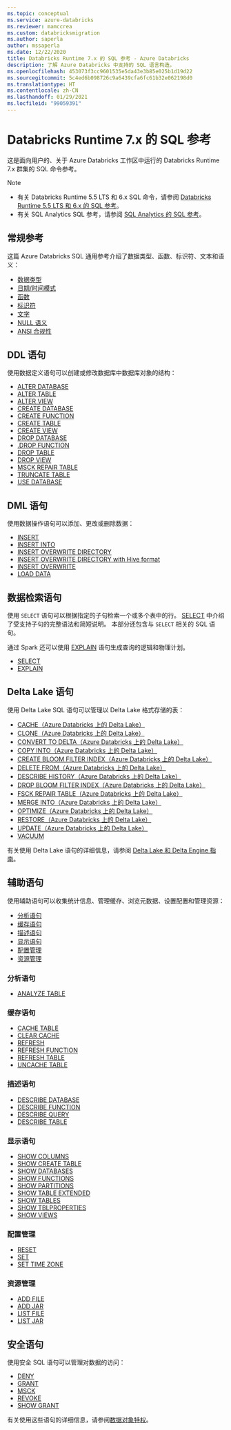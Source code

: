 ```yaml
---
ms.topic: conceptual
ms.service: azure-databricks
ms.reviewer: mamccrea
ms.custom: databricksmigration
ms.author: saperla
author: mssaperla
ms.date: 12/22/2020
title: Databricks Runtime 7.x 的 SQL 参考 - Azure Databricks
description: 了解 Azure Databricks 中支持的 SQL 语言构造。
ms.openlocfilehash: 453073f3cc9601535e5da43e3b85e025b1d19d22
ms.sourcegitcommit: 5c4ed6b098726c9a6439cfa6fc61b32e062198d0
ms.translationtype: HT
ms.contentlocale: zh-CN
ms.lasthandoff: 01/29/2021
ms.locfileid: "99059391"
---
```

# <a name="sql-reference-for-databricks-runtime-7x"></a>Databricks Runtime 7.x 的 SQL 参考

这是面向用户的、关于 Azure Databricks 工作区中运行的 Databricks Runtime 7.x 群集的 SQL 命令参考。

> [!NOTE]
>
> * 有关 Databricks Runtime 5.5 LTS 和 6.x SQL 命令，请参阅 [Databricks Runtime 5.5 LTS 和 6.x 的 SQL 参考](../../../2.x/spark-sql/language-manual/index.md)。
> * 有关 SQL Analytics SQL 参考，请参阅 [SQL Analytics 的 SQL 参考](../../../../sql/language-manual/index.md)。

## <a name="general-reference"></a>常规参考

这篇 Azure Databricks SQL 通用参考介绍了数据类型、函数、标识符、文本和语义：

* [数据类型](sql-ref-datatypes.md)
* [日期/时间模式](sql-ref-datetime-pattern.md)
* [函数](sql-ref-functions.md)
* [标识符](sql-ref-identifiers.md)
* [文字](sql-ref-literals.md)
* [NULL 语义](sql-ref-null-semantics.md)
* [ANSI 合规性](sql-ref-ansi-compliance.md)

## <a name="ddl-statements"></a>DDL 语句

使用数据定义语句可以创建或修改数据库中数据库对象的结构：

* [ALTER DATABASE](sql-ref-syntax-ddl-alter-database.md)
* [ALTER TABLE](sql-ref-syntax-ddl-alter-table.md)
* [ALTER VIEW](sql-ref-syntax-ddl-alter-view.md)
* [CREATE DATABASE](sql-ref-syntax-ddl-create-database.md)
* [CREATE FUNCTION](sql-ref-syntax-ddl-create-function.md)
* [CREATE TABLE](sql-ref-syntax-ddl-create-table.md)
* [CREATE VIEW](sql-ref-syntax-ddl-create-view.md)
* [DROP DATABASE](sql-ref-syntax-ddl-drop-database.md)
* [.DROP FUNCTION](sql-ref-syntax-ddl-drop-function.md)
* [DROP TABLE](sql-ref-syntax-ddl-drop-table.md)
* [DROP VIEW](sql-ref-syntax-ddl-drop-view.md)
* [MSCK REPAIR TABLE](sql-ref-syntax-ddl-repair-table.md)
* [TRUNCATE TABLE](sql-ref-syntax-ddl-truncate-table.md)
* [USE DATABASE](sql-ref-syntax-ddl-usedb.md)

## <a name="dml-statements"></a>DML 语句

使用数据操作语句可以添加、更改或删除数据：

* [INSERT](sql-ref-syntax-dml-insert.md)
* [INSERT INTO](sql-ref-syntax-dml-insert-into.md)
* [INSERT OVERWRITE DIRECTORY](sql-ref-syntax-dml-insert-overwrite-directory.md)
* [INSERT OVERWRITE DIRECTORY with Hive format](sql-ref-syntax-dml-insert-overwrite-directory-hive.md)
* [INSERT OVERWRITE](sql-ref-syntax-dml-insert-overwrite-table.md)
* [LOAD DATA](sql-ref-syntax-dml-load.md)

## <a name="data-retrieval-statements"></a>数据检索语句

使用 ``SELECT`` 语句可以根据指定的子句检索一个或多个表中的行。 [SELECT](sql-ref-syntax-qry-select.md) 中介绍了受支持子句的完整语法和简短说明。 本部分还包含与 ``SELECT`` 相关的 SQL 语句。

通过 Spark 还可以使用 [EXPLAIN](sql-ref-syntax-qry-explain.md) 语句生成查询的逻辑和物理计划。

* [SELECT](sql-ref-syntax-qry-select.md)
* [EXPLAIN](sql-ref-syntax-qry-explain.md)

## <a name="delta-lake-statements"></a>Delta Lake 语句

使用 Delta Lake SQL 语句可以管理以 Delta Lake 格式存储的表：

* [CACHE（Azure Databricks 上的 Delta Lake）](delta-cache.md)
* [CLONE（Azure Databricks 上的 Delta Lake）](delta-clone.md)
* [CONVERT TO DELTA（Azure Databricks 上的 Delta Lake）](delta-convert-to-delta.md)
* [COPY INTO（Azure Databricks 上的 Delta Lake）](delta-copy-into.md)
* [CREATE BLOOM FILTER INDEX（Azure Databricks 上的 Delta Lake）](delta-create-bloomfilter-index.md)
* [DELETE FROM（Azure Databricks 上的 Delta Lake）](delta-delete-from.md)
* [DESCRIBE HISTORY（Azure Databricks 上的 Delta Lake）](delta-describe-history.md)
* [DROP BLOOM FILTER INDEX（Azure Databricks 上的 Delta Lake）](delta-drop-bloomfilter-index.md)
* [FSCK REPAIR TABLE（Azure Databricks 上的 Delta Lake）](delta-fsck.md)
* [MERGE INTO（Azure Databricks 上的 Delta Lake）](delta-merge-into.md)
* [OPTIMIZE（Azure Databricks 上的 Delta Lake）](delta-optimize.md)
* [RESTORE（Azure Databricks 上的 Delta Lake）](delta-restore.md)
* [UPDATE（Azure Databricks 上的 Delta Lake）](delta-update.md)
* [VACUUM](delta-vacuum.md)

有关使用 Delta Lake 语句的详细信息，请参阅 [Delta Lake 和 Delta Engine 指南](../../../../delta/index.md)。

## <a name="auxiliary-statements"></a>辅助语句

使用辅助语句可以收集统计信息、管理缓存、浏览元数据、设置配置和管理资源：

* [分析语句](#analyze-statement)
* [缓存语句](#cache-statements)
* [描述语句](#describe-statements)
* [显示语句](#show-statements)
* [配置管理](#configuration-management)
* [资源管理](#resource-management)

### <a name="analyze-statement"></a>分析语句

* [ANALYZE TABLE](sql-ref-syntax-aux-analyze-table.md)

### <a name="cache-statements"></a>缓存语句

* [CACHE TABLE](sql-ref-syntax-aux-cache-cache-table.md)
* [CLEAR CACHE](sql-ref-syntax-aux-cache-clear-cache.md)
* [REFRESH](sql-ref-syntax-aux-cache-refresh.md)
* [REFRESH FUNCTION](sql-ref-syntax-aux-cache-refresh-function.md)
* [REFRESH TABLE](sql-ref-syntax-aux-cache-refresh-table.md)
* [UNCACHE TABLE](sql-ref-syntax-aux-cache-uncache-table.md)

### <a name="describe-statements"></a>描述语句

* [DESCRIBE DATABASE](sql-ref-syntax-aux-describe-database.md)
* [DESCRIBE FUNCTION](sql-ref-syntax-aux-describe-function.md)
* [DESCRIBE QUERY](sql-ref-syntax-aux-describe-query.md)
* [DESCRIBE TABLE](sql-ref-syntax-aux-describe-table.md)

### <a name="show-statements"></a>显示语句

* [SHOW COLUMNS](sql-ref-syntax-aux-show-columns.md)
* [SHOW CREATE TABLE](sql-ref-syntax-aux-show-create-table.md)
* [SHOW DATABASES](sql-ref-syntax-aux-show-databases.md)
* [SHOW FUNCTIONS](sql-ref-syntax-aux-show-functions.md)
* [SHOW PARTITIONS](sql-ref-syntax-aux-show-partitions.md)
* [SHOW TABLE EXTENDED](sql-ref-syntax-aux-show-table.md)
* [SHOW TABLES](sql-ref-syntax-aux-show-tables.md)
* [SHOW TBLPROPERTIES](sql-ref-syntax-aux-show-tblproperties.md)
* [SHOW VIEWS](sql-ref-syntax-aux-show-views.md)

### <a name="configuration-management"></a>配置管理

* [RESET](sql-ref-syntax-aux-conf-mgmt-reset.md)
* [SET](sql-ref-syntax-aux-conf-mgmt-set.md)
* [SET TIME ZONE](sql-ref-syntax-aux-conf-mgmt-set-timezone.md)

### <a name="resource-management"></a>资源管理

* [ADD FILE](sql-ref-syntax-aux-resource-mgmt-add-file.md)
* [ADD JAR](sql-ref-syntax-aux-resource-mgmt-add-jar.md)
* [LIST FILE](sql-ref-syntax-aux-resource-mgmt-list-file.md)
* [LIST JAR](sql-ref-syntax-aux-resource-mgmt-list-jar.md)

## <a name="security-statements"></a>安全语句

使用安全 SQL 语句可以管理对数据的访问：

* [DENY](security-deny.md)
* [GRANT](security-grant.md)
* [MSCK](security-msck.md)
* [REVOKE](security-revoke.md)
* [SHOW GRANT](security-show-grant.md)

有关使用这些语句的详细信息，请参阅[数据对象特权](../../../../security/access-control/table-acls/object-privileges.md)。